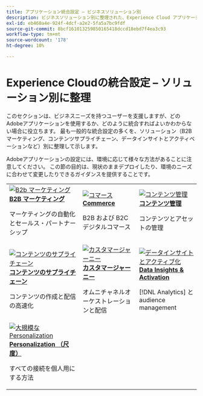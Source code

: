 ```yaml
---
title: アプリケーション統合設定 – ビジネスソリューション別
description: ビジネスソリューション別に整理された、Experience Cloud アプリケーションの一般的な統合設定について学ぶ。
exl-id: eb460a4e-924f-4dcf-a2e2-5fa5a7bc9fdf
source-git-commit: 8bcf161013259850165418dccd18ebd7f4ea3c93
workflow-type: tm+mt
source-wordcount: '178'
ht-degree: 10%

---
```


# Experience Cloudの統合設定 – ソリューション別に整理

このセクションは、ビジネスニーズを持つユーザーを支援しますが、どのAdobeアプリケーションを使用するか、どのように統合すればよいかわからない場合に役立ちます。 最も一般的な統合設定の多くを、ソリューション（B2B マーケティング、コンテンツサプライチェーン、データインサイトとアクティベーションなど）別に整理して示します。

Adobeアプリケーションの設定には、環境に応じて様々な方法があることに注意してください。 この節の目的は、現状のままデプロイしたり、環境のニーズに合わせて変更したりできるガイダンスを提供することです。

<table>
<tr>
    <td>
      <a  href="./b2b.md"><img alt="B2b マーケティング" src="https://cdn.experienceleague.adobe.com/thumb/b2b.png"/></a>
      <div><strong><a href="./b2b.md">B2B マーケティング </a></strong></div>
      <p>
        マーケティングの自動化とセールス・パートナーシップ
      </p>
    </td>
   <td>
      <a  href="./commerce.md"><img alt="コマース" src="https://cdn.experienceleague.adobe.com/thumb/commerce.png"/></a>
      <div><strong><a href="./commerce.md">Commerce</a></strong></div>
      <p>
        B2B および B2C デジタルコマース
      </p>
   </td>    
   <td>
      <a  href="./content-management.md"><img alt="コンテンツ管理" src="https://cdn.experienceleague.adobe.com/thumb/content-management.png"/></a>
      <div><strong><a href="./content-management.md">コンテンツ管理</a></strong></div>
      <p>
        コンテンツとアセットの管理
      </p>
   </td>
</tr>
<tr>
   <td>
      <a  href="./content-supply-chain.md"><img alt="コンテンツのサプライチェーン" src="https://cdn.experienceleague.adobe.com/thumb/content-supply-chain.png"/></a>
      <div><strong><a href="./content-supply-chain.md"> コンテンツのサプライチェーン </a></strong></div>
      <p>
        コンテンツの作成と配信の高速化
      </p> 
    </td>
   <td>
      <a  href="./customer-journeys.md"><img alt="カスタマージャーニー" src="https://cdn.experienceleague.adobe.com/thumb/customer-journeys.png"/></a>
      <div><strong><a href="./customer-journeys.md"> カスタマージャーニー </a></strong></div>
      <p>
        オムニチャネルオーケストレーションと配信
      </p> 
    </td>
   <td>
      <a  href="./data-insights.md"><img alt="データインサイトとアクティブ化" src="https://cdn.experienceleague.adobe.com/thumb/data-insights.png"/></a>
      <div><strong><a href="./data-insights.md"> Data Insights &amp; Activation</a></strong></div>
      <p>
        [!DNL Analytics] と audience management
      </p>
   </td>  
</tr>
<tr>
   <td>
      <a  href="./personalization.md"><img alt="大規模なPersonalization" src="https://cdn.experienceleague.adobe.com/thumb/personalization.png"/></a>
      <div><strong><a href="./personalization.md">Personalization （尺度） </a></strong></div>
      <p>
        すべての接続を個人用にする方法
      </p>
   </td>
</table>
